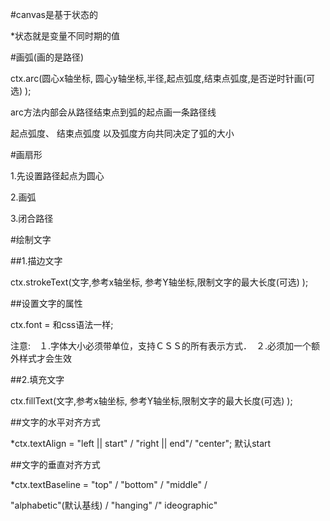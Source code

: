\#canvas是基于状态的

\*状态就是变量不同时期的值

\#画弧\(画的是路径\)

ctx.arc\(圆心x轴坐标, 圆心y轴坐标,半径,起点弧度,结束点弧度,是否逆时针画\(可选\) \);

arc方法内部会从路径结束点到弧的起点画一条路径线

起点弧度、 结束点弧度 以及弧度方向共同决定了弧的大小

\#画扇形

1.先设置路径起点为圆心

2.画弧

3.闭合路径

\#绘制文字

\#\#1.描边文字

ctx.strokeText\(文字,参考x轴坐标, 参考Y轴坐标,限制文字的最大长度\(可选\) \);

\#\#设置文字的属性

ctx.font = 和css语法一样;

注意:　１.字体大小必须带单位，支持ＣＳＳ的所有表示方式．　２.必须加一个额外样式才会生效

\#\#2.填充文字

ctx.fillText\(文字,参考x轴坐标, 参考Y轴坐标,限制文字的最大长度\(可选\) \);

\#\#文字的水平对齐方式

\*ctx.textAlign = "left \|\| start" \/ "right \|\| end"\/ "center";   默认start

\#\#文字的垂直对齐方式

\*ctx.textBaseline  = "top"  \/ "bottom" \/ "middle" \/   

"alphabetic"\(默认基线\)  \/ "hanging" \/" ideographic"

